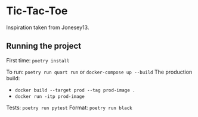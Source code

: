 # Tic-Tac-Toe

Inspiration taken from Jonesey13.

## Running the project
First time: `poetry install`

To run: `poetry run quart run` or `docker-compose up --build`
The production build:
* `docker build --target prod --tag prod-image .`
* `docker run -itp prod-image`

Tests: `poetry run pytest`
Format: `poetry run black`